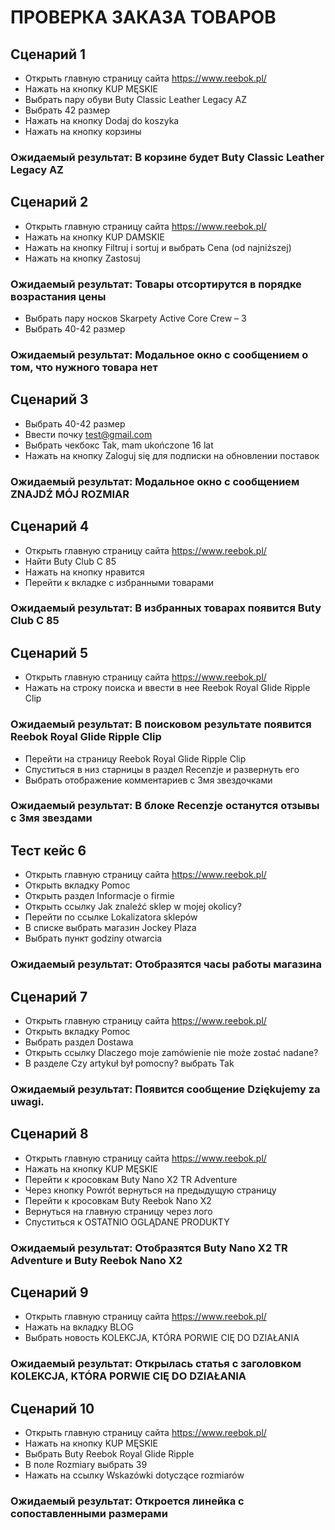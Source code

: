 # ПРОВЕРКА ЗАКАЗА ТОВАРОВ

## Сценарий 1
- Открыть главную страницу сайта https://www.reebok.pl/
- Нажать на кнопку KUP MĘSKIE
- Выбрать пару обуви Buty Classic Leather Legacy AZ
- Выбрать 42 размер
- Нажать на кнопку Dodaj do koszyka
- Нажать на кнопку корзины

### Ожидаемый результат: В корзине будет Buty Classic Leather Legacy AZ

## Сценарий 2
- Открыть главную страницу сайта https://www.reebok.pl/
- Нажать на кнопку KUP DAMSKIE
- Нажать на кнопку Filtruj i sortuj и выбрать Cena (od najniższej)
- Нажать на кнопку Zastosuj

### Ожидаемый результат: Товары отсортирутся в порядке возрастания цены

- Выбрать пару носков Skarpety Active Core Crew – 3 
- Выбрать 40-42 размер

### Ожидаемый результат: Модальное окно с сообщением о том, что нужного товара нет

## Сценарий 3

- Выбрать 40-42 размер
- Ввести почку test@gmail.com
- Выбрать чекбокс Tak, mam ukończone 16 lat
- Нажать на кнопку Zaloguj się для подписки на обновлении поставок

### Ожидаемый результат: Модальное окно с сообщением ZNAJDŹ MÓJ ROZMIAR

## Сценарий 4

- Открыть главную страницу сайта https://www.reebok.pl/
- Найти Buty Club C 85
- Нажать на кнопку нравится
- Перейти к вкладке с избранными товарами

### Ожидаемый результат: В избранных товарах появится Buty Club C 85

## Сценарий 5

- Открыть главную страницу сайта https://www.reebok.pl/
- Нажать на строку поиска и ввести в нее Reebok Royal Glide Ripple Clip

### Ожидаемый результат: В поисковом результате появится Reebok Royal Glide Ripple Clip

- Перейти на страницу Reebok Royal Glide Ripple Clip
- Спуститься в низ старницы в раздел Recenzje и развернуть его
- Выбрать отображение комментариев с 3мя звездочками

### Ожидаемый результат: В блоке Recenzje останутся отзывы с 3мя звездами 

## Тест кейс 6
- Открыть главную страницу сайта https://www.reebok.pl/
- Открыть вкладку Pomoc
- Открыть раздел Informacje o firmie
- Открыть ссылку Jak znaleźć sklep w mojej okolicy?
- Перейти по ссылке Lokalizatora sklepów
- В списке выбрать магазин Jockey Plaza
- Выбрать пункт godziny otwarcia
### Ожидаемый результат: Отобразятся часы работы магазина

## Сценарий 7

- Открыть главную страницу сайта https://www.reebok.pl/
- Открыть вкладку Pomoc
- Выбрать раздел Dostawa
- Открыть ссылку Dlaczego moje zamówienie nie może zostać nadane?
- В разделе Czy artykuł był pomocny? выбрать Tak

### Ожидаемый результат: Появится сообщение Dziękujemy za uwagi.

## Сценарий 8

- Открыть главную страницу сайта https://www.reebok.pl/
- Нажать на кнопку KUP MĘSKIE
- Перейти к кросовкам Buty Nano X2 TR Adventure
- Через кнопку Powrót вернуться на предыдущую страницу
- Перейти к кросовкам Buty Reebok Nano X2
- Вернуться на главную страницу через лого
- Спуститься к OSTATNIO OGLĄDANE PRODUKTY
### Ожидаемый результат: Отобразятся Buty Nano X2 TR Adventure и Buty Reebok Nano X2

## Сценарий 9

- Открыть главную страницу сайта https://www.reebok.pl/
- Нажать на вкладку BLOG
- Выбрать новость KOLEKCJA, KTÓRA PORWIE CIĘ DO DZIAŁANIA
### Ожидаемый результат: Открылась статья с заголовком KOLEKCJA, KTÓRA PORWIE CIĘ DO DZIAŁANIA

## Сценарий 10

- Открыть главную страницу сайта https://www.reebok.pl/
- Нажать на кнопку KUP MĘSKIE
- Выбрать Buty Reebok Royal Glide Ripple
- В поле Rozmiary выбрать 39
- Нажать на ссылку Wskazówki dotyczące rozmiarów

### Ожидаемый результат: Откроется линейка с сопоставленными размерами
